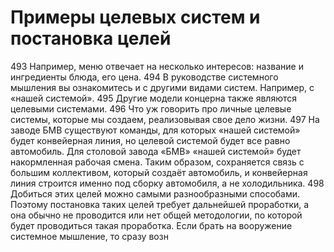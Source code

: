 # Примеры целевых систем и постановка целей

493 Например, меню отвечает на несколько интересов: название и ингредиенты блюда, его цена.
494 В руководстве системного мышления вы ознакомитесь и с другими видами систем. Например, с «нашей системой».
495 Другие модели концерна также являются целевыми системами.
496 Что уж говорить про личные целевые системы, которые мы создаем, реализовывая свое дело жизни.
497 На заводе БМВ существуют команды, для которых «нашей системой» будет конвейерная линия, но целевой системой будет все равно автомобиль. Для столовой завода «БМВ» «нашей системой» будет накормленная рабочая смена. Таким образом, сохраняется связь с большим коллективом, который создаёт автомобиль, и конвейерная линия строится именно под сборку автомобиля, а не холодильника.
498 Добиться этих целей можно самыми разнообразными способами. Поэтому постановка таких целей требует дальнейшей проработки, а она обычно не проводится или нет общей методологии, по которой будет проводиться такая проработка. Если брать на вооружение системное мышление, то сразу возн
